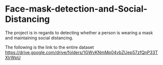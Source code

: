 # Face-mask-detection-and-Social-Distancing
The project is in regards to detecting whether a person is wearing a mask and maintaining social distancing. 

The following is the link to the entire dataset 
https://drive.google.com/drive/folders/1GWvKNmMp04vbZUep57zfQnP33TXIrWpU

